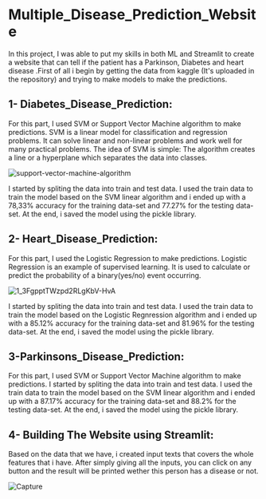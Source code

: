 # Multiple_Disease_Prediction_Website
In this project, I was able to put my skills in both ML and Streamlit to create a website that can tell if the patient has a Parkinson, Diabetes and heart disease .First of all i begin by getting the data from kaggle (It's uploaded in the repository) and trying to make models to make the predictions.

## **1- Diabetes_Disease_Prediction:**
For this part, I used SVM or Support Vector Machine algorithm to make predictions. SVM is a linear model for classification and regression problems. It can solve linear and non-linear problems and work well for many practical problems. The idea of SVM is simple: The algorithm creates a line or a hyperplane which separates the data into classes.


![support-vector-machine-algorithm](https://user-images.githubusercontent.com/103439643/190227796-25e76039-1180-4847-9cb9-8b139f9688cd.png)

 I started by spliting the data into train and test data. I used the train data to train the model based on the SVM linear algorithm and i ended up with a 78,33% accuracy for the training data-set and 77.27% for the testing data-set. At the end, i saved the model using the pickle library.
 
## **2- Heart_Disease_Prediction:**
For this part, I used the  Logistic Regression to make predictions. Logistic Regression is an example of supervised learning. It is used to calculate or predict the probability of a binary(yes/no) event occurring.

![1_3FgpptTWzpd2RLgKbV-HvA](https://user-images.githubusercontent.com/103439643/194719077-60cec236-b7c5-45d4-a4ba-7fb52d70c4ad.jpg)

 I started by spliting the data into train and test data. I used the train data to train the model based on the Logistic Regnression algorithm and i ended up with a 85.12% accuracy for the training data-set and 81.96% for the testing data-set. At the end, i saved the model using the pickle library.
 
 ## **3-Parkinsons_Disease_Prediction:**
 For this part, I used SVM or Support Vector Machine algorithm to make predictions.
 I started by spliting the data into train and test data. I used the train data to train the model based on the SVM linear algorithm and i ended up with a 87.17% accuracy for the training data-set and 88.2% for the testing data-set. At the end, i saved the model using the pickle library.
 
  
 ## **4- Building The Website using Streamlit:**
 Based on the data that we have, i created input texts that covers the whole features that i have. After simply giving all the inputs, you can click on any button and the result will be printed wether this person has a disease or not.
 
 
![Capture](https://user-images.githubusercontent.com/103439643/190239044-c7fff5c5-970a-41ff-9512-c8b02ab7aa50.PNG)
